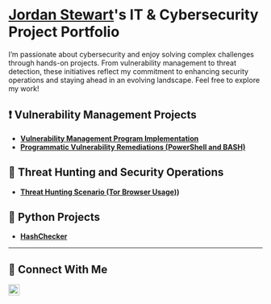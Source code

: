 # <a href="https://www.linkedin.com/in/jordan-stewart-006379114/">Jordan Stewart</a>'s IT & Cybersecurity Project Portfolio 

I’m passionate about cybersecurity and enjoy solving complex challenges through hands-on projects. From vulnerability management to threat detection, these initiatives reflect my commitment to enhancing security operations and staying ahead in an evolving landscape. Feel free to explore my work!


## ❗ Vulnerability Management Projects

- **[Vulnerability Management Program Implementation](https://github.com/jordanstewart-hub/vulnerability-management)**
- **[Programmatic Vulnerability Remediations (PowerShell and BASH)](https://github.com/joshcybertest/programmatic-vulnerability-remediations)**

## 🚨 Threat Hunting and Security Operations

- **[Threat Hunting Scenario (Tor Browser Usage)](https://github.com/jordanstewart-hub/threat-hunting-scenario-TOR))**

 ## 🐍 Python Projects
- **[HashChecker](https://github.com/jordanstewart-hub/Hash-Checker)**

<hr/>

## 🔗 Connect With Me


[<img align="left" alt="__https://www.linkedin.com/in/jordan-stewart-006379114/_________ | LinkedIn" width="22px" src="https://cdn.jsdelivr.net/npm/simple-icons@v3/icons/linkedin.svg" />][linkedin]

[twitter]: https://twitter.com/___________
[youtube]: https://www.youtube.com/c/___________
[instagram]: https://www.instagram.com/___________
[linkedin]: https://linkedin.com/in/_https://www.linkedin.com/in/jordan-stewart-006379114/__________

<!--
<img width="35" alt="image" src="https://github.com/user-attachments/assets/2f41c7cd-5ea8-4475-b451-a37161b6c3fb"> 
<img width="35" alt="image" src="https://github.com/user-attachments/assets/77649969-9910-4994-8b96-74a116cfb2a8">
